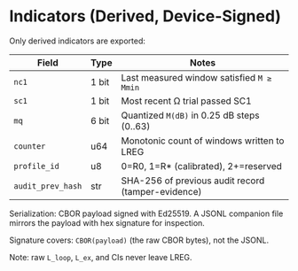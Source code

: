 # Indicators (Derived, Device-Signed)

Only derived indicators are exported:

| Field | Type | Notes |
|---|---|---|
| `nc1` | 1 bit | Last measured window satisfied `M ≥ Mmin` |
| `sc1` | 1 bit | Most recent Ω trial passed SC1 |
| `mq` | 6 bit | Quantized `M(dB)` in 0.25 dB steps (0..63) |
| `counter` | u64 | Monotonic count of windows written to LREG |
| `profile_id` | u8 | 0=R0, 1=R* (calibrated), 2+=reserved |
| `audit_prev_hash` | str | SHA-256 of previous audit record (tamper-evidence) |

Serialization: CBOR payload signed with Ed25519. A JSONL companion file mirrors the payload with hex signature for inspection.

Signature covers: `CBOR(payload)` (the raw CBOR bytes), not the JSONL.

Note: raw `L_loop`, `L_ex`, and CIs never leave LREG.
